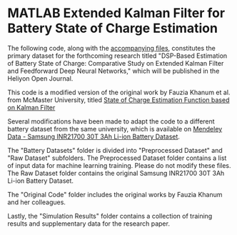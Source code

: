# MATLAB Extended Kalman Filter for Battery State of Charge Estimation

The following code, along with the [accompanying files](https://github.com/ghanrabban/MATLAB-Feedforward-Deep-Neural-Network-for-EV-Battery), constitutes the primary dataset for the forthcoming research titled "DSP-Based Estimation of Battery State of Charge: Comparative Study on Extended Kalman Filter and Feedforward Deep Neural Networks," which will be published in the Heliyon Open Journal.

This code is a modified version of the original work by Fauzia Khanum et al. from McMaster University, titled [State of Charge Estimation Function based on Kalman Filter](https://www.mathworks.com/matlabcentral/fileexchange/90381-state-of-charge-estimation-function-based-on-kalman-filter)

Several modifications have been made to adapt the code to a different battery dataset from the same university, which is available on [Mendeley Data - Samsung INR21700 30T 3Ah Li-ion Battery Dataset](https://data.mendeley.com/datasets/9xyvy2njj3/1).

The "Battery Datasets" folder is divided into "Preprocessed Dataset" and "Raw Dataset" subfolders. The Preprocessed Dataset folder contains a list of input data for machine learning training. Please do not modify these files. The Raw Dataset folder contains the original Samsung INR21700 30T 3Ah Li-ion Battery Dataset.

The "Original Code" folder includes the original works by Fauzia Khanum and her colleagues.

Lastly, the "Simulation Results" folder contains a collection of training results and supplementary data for the research paper.
